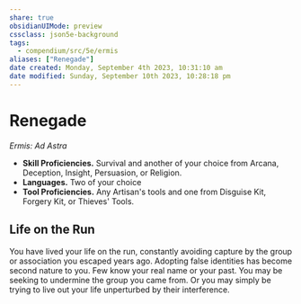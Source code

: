 ```yaml
---
share: true
obsidianUIMode: preview
cssclass: json5e-background
tags:
  - compendium/src/5e/ermis
aliases: ["Renegade"]
date created: Monday, September 4th 2023, 10:31:10 am
date modified: Sunday, September 10th 2023, 10:28:18 pm
---
```

# Renegade

*Ermis: Ad Astra*  

- **Skill Proficiencies.** Survival and another of your choice from Arcana, Deception, Insight, Persuasion, or Religion.  
- **Languages.** Two of your choice  
- **Tool Proficiencies.** Any Artisan's tools and one from Disguise Kit, Forgery Kit, or Thieves' Tools.  


## Life on the Run

You have lived your life on the run, constantly avoiding capture by the group or association you escaped years ago. Adopting false identities has become second nature to you. Few know your real name or your past. You may be seeking to undermine the group you came from. Or you may simply be trying to live out your life unperturbed by their interference.